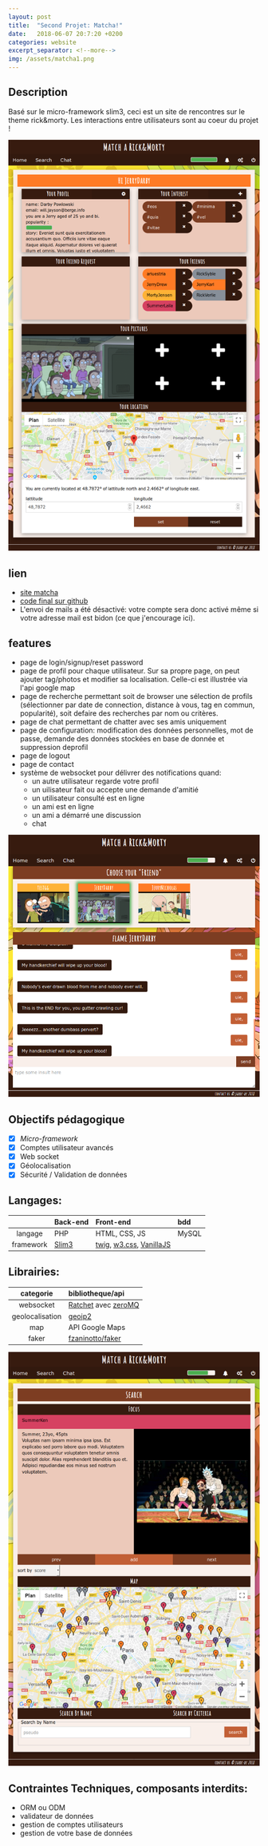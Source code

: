 ```yaml
---
layout: post
title:  "Second Projet: Matcha!"
date:   2018-06-07 20:7:20 +0200
categories: website
excerpt_separator: <!--more-->
img: /assets/matcha1.png
---
```

## Description

Basé sur le micro-framework slim3, ceci est un site de rencontres sur le theme rick&morty. Les interactions entre utilisateurs sont au coeur du projet !
<!--more-->

![screenshot](/assets/matcha1.png)

## lien

- [site matcha](https://www.jgroc-de.me/)
- [code final sur github](https://github.com/jgroc-de/matcha)
- L'envoi de mails a été désactivé: votre compte sera donc activé même si votre adresse mail est bidon (ce que j'encourage ici).

## features

- page de login/signup/reset password
- page de profil pour chaque utilisateur. Sur sa propre page, on peut ajouter tag/photos et modifier sa localisation. Celle-ci est illustrée via l'api google map
- page de recherche permettant soit de browser une sélection de profils (sélectionner par date de connection, distance à vous, tag en commun, popularité), soit defaire des recherches par nom ou critères.
- page de chat permettant de chatter avec ses amis uniquement
- page de configuration: modification des données personnelles, mot de passe, demande des données stockées en base de donnée et suppression deprofil
- page de logout
- page de contact
- système de websocket pour délivrer des notifications quand:
    - un autre utilisateur regarde votre profil
    - un uilisateur fait ou accepte une demande d'amitié
    - un utilisateur consulté est en ligne
    - un ami est en ligne
    - un ami a démarré une discussion
    - chat

![screenshot](/assets/matcha3.png)

## Objectifs pédagogique

- [x] *Micro-framework*
- [x] Comptes utilisateur avancés
- [x] Web socket
- [x] Géolocalisation
- [x] Sécurité / Validation de données 

## Langages:

| | Back-end | Front-end | bdd |
| :---: | :--- | :--- | :--- |
| langage | PHP | HTML, CSS, JS | MySQL |
| framework | [Slim3](https://www.slimframework.com/) | [twig](https://twig.symfony.com/), [w3.css](https://www.w3schools.com/w3css/), [VanillaJS](http://vanilla-js.com/) ||

## Librairies:

| categorie | bibliotheque/api |
| :---: | :--- |
| websocket | [Ratchet](http://socketo.me/) avec [zeroMQ](http://zeromq.org/) |
| geolocalisation | [geoip2](https://www.maxmind.com/fr/geoip-demo) |
| map | API Google Maps |
| faker | [fzaninotto/faker](https://github.com/fzaninotto/Faker) |

![screenshot](/assets/matcha2.png)

## Contraintes Techniques, composants interdits:

- ORM ou ODM
- validateur de données
- gestion de comptes utilisateurs
- gestion de votre base de données
